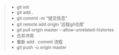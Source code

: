 >* git init
>* git add .
>* git commit -m "提交信息"
>* git remote add origin '远程git仓库'
>* git pull origin master --allow-unrelated-histories
>* 合并冲突
>* 重新 add . commit 流程
>* git push -u origin master